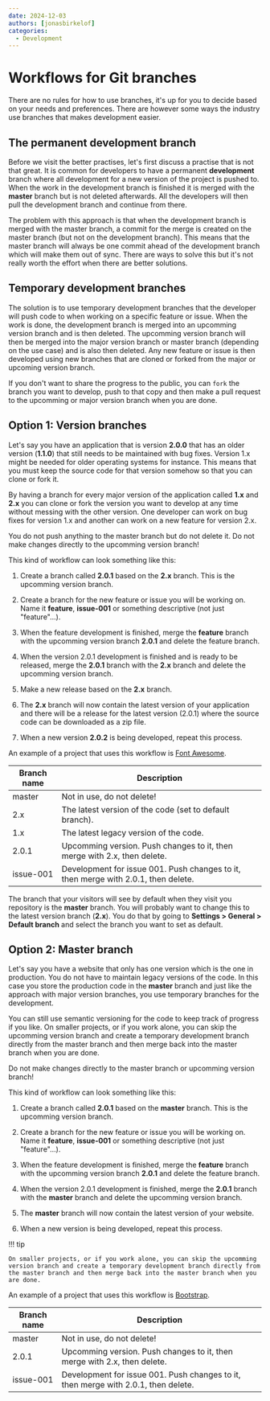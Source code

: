 ```yaml
---
date: 2024-12-03
authors: [jonasbirkelof]
categories:
  - Development
---
```


# Workflows for Git branches

There are no rules for how to use branches, it's up for you to decide based on your needs and preferences. There are however some ways the industry use branches that makes development easier. 

<!-- more -->

## The permanent development branch

Before we visit the better practises, let's first discuss a practise that is not that great. It is common for developers to have a permanent **development** branch where all development for a new version of the project is pushed to. When the work in the development branch is finished it is merged with the **master** branch but is not deleted afterwards. All the developers will then pull the development branch and continue from there.

The problem with this approach is that when the development branch is merged with the master branch, a commit for the merge is created on the master branch (but not on the development branch). This means that the master branch will always be one commit ahead of the development branch which will make them out of sync. There are ways to solve this but it's not really worth the effort when there are better solutions.

## Temporary development branches

The solution is to use temporary development branches that the developer will push code to when working on a specific feature or issue. When the work is done, the development branch is merged into an upcomming version branch and is then deleted. The upcomming version branch will then be merged into the major version branch or master branch (depending on the use case) and is also then deleted. Any new feature or issue is then developed using new branches that are cloned or forked from the major or upcoming version branch.

If you don't want to share the progress to the public, you can `fork` the branch you want to develop, push to that copy and then make a pull request to the upcomming or major version branch when you are done.

## Option 1: Version branches

Let's say you have an application that is version **2.0.0** that has an older version (**1.1.0**) that still needs to be maintained with bug fixes. Version 1.x might be needed for older operating systems for instance. This means that you must keep the source code for that version somehow so that you can clone or fork it.

By having a branch for every major version of the application called **1.x** and **2.x** you can clone or fork the version you want to develop at any time without messing with the other version. One developer can work on bug fixes for version 1.x and another can work on a new feature for version 2.x.

You do not push anything to the master branch but do not delete it. Do not make changes directly to the upcomming version branch!

This kind of workflow can look something like this:

<div class="steps" markdown>

1. Create a branch called **2.0.1** based on the **2.x** branch. This is the upcomming version branch.

1. Create a branch for the new feature or issue you will be working on. Name it **feature**, **issue-001** or something descriptive (not just "feature"...).

1. When the feature development is finished, merge the **feature** branch with the upcomming version branch **2.0.1** and delete the feature branch. 

1. When the version 2.0.1 development is finished and is ready to be released, merge the **2.0.1** branch with the **2.x** branch and delete the upcomming version branch.

1. Make a new release based on the **2.x** branch. 

1. The **2.x** branch will now contain the latest version of your application and there will be a release for the latest version (2.0.1) where the source code can be downloaded as a zip file.

1. When a new version **2.0.2** is being developed, repeat this process.

</div>

An example of a project that uses this workflow is [Font Awesome](https://github.com/FortAwesome/Font-Awesome).

| Branch name | Description                                                                        |
| ----------- | ---------------------------------------------------------------------------------- |
| master      | Not in use, do not delete!                                                         |
| 2.x         | The latest version of the code (set to default branch).                            |
| 1.x         | The latest legacy version of the code.                                             |
| 2.0.1       | Upcomming version. Push changes to it, then merge with 2.x, then delete.           |
| issue-001   | Development for issue 001. Push changes to it, then merge with 2.0.1, then delete. |

The branch that your visitors will see by default when they visit you repository is the **master** branch. You will probably want to change this to the latest version branch (**2.x**). You do that by going to **Settings > General > Default branch** and select the branch you want to set as default.

## Option 2: Master branch

Let's say you have a website that only has one version which is the one in production. You do not have to maintain legacy versions of the code. In this case you store the production code in the **master** branch and just like the approach with major version branches, you use temporary branches for the development. 

You can still use semantic versioning for the code to keep track of progress if you like. On smaller projects, or if you work alone, you can skip the upcomming version branch and create a temporary development branch directly from the master branch and then merge back into the master branch when you are done.

Do not make changes directly to the master branch or upcomming version branch!

This kind of workflow can look something like this:

<div class="steps" markdown>

1. Create a branch called **2.0.1** based on the **master** branch. This is the upcomming version branch.

1. Create a branch for the new feature or issue you will be working on. Name it **feature**, **issue-001** or something descriptive (not just "feature"...).

1. When the feature development is finished, merge the **feature** branch with the upcomming version branch **2.0.1** and delete the feature branch. 

1. When the version 2.0.1 development is finished, merge the **2.0.1** branch with the **master** branch and delete the upcomming version branch.

1. The **master** branch will now contain the latest version of your website.

1. When a new version is being developed, repeat this process.

</div>

!!! tip

	On smaller projects, or if you work alone, you can skip the upcomming version branch and create a temporary development branch directly from the master branch and then merge back into the master branch when you are done.

An example of a project that uses this workflow is [Bootstrap](https://github.com/twbs/bootstrap).

| Branch name | Description                                                                        |
| ----------- | ---------------------------------------------------------------------------------- |
| master      | Not in use, do not delete!                                                         |
| 2.0.1       | Upcomming version. Push changes to it, then merge with 2.x, then delete.           |
| issue-001   | Development for issue 001. Push changes to it, then merge with 2.0.1, then delete. |